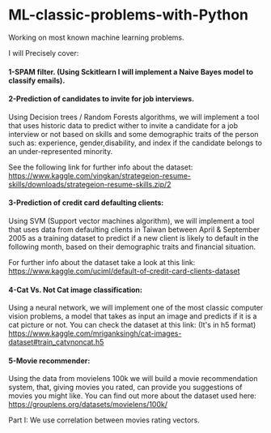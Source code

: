 # ML-classic-problems-with-Python

Working on most known machine learning problems. 

I will Precisely cover:

#### 1-SPAM filter. (Using Sckitlearn I will implement a Naive Bayes model to classify emails).

#### 2-Prediction of candidates to invite for job interviews. 
Using Decision trees / Random Forests algorithms, we will implement a tool that uses historic data to predict wither to invite a candidate for a job interview or not based on skills and some demographic traits of the person such as: experience, gender,disability, and index if the candidate belongs to an under-represented minority.

See the following link for further info about the dataset: https://www.kaggle.com/vingkan/strategeion-resume-skills/downloads/strategeion-resume-skills.zip/2 

#### 3-Prediction of credit card defaulting clients: 
Using SVM (Support vector machines algorithm), we will implement a tool that uses data from defaulting clients in Taiwan between April & September 2005 as a training dataset to predict if a new client is likely to default in the following month, based on their demographic traits and financial situation. 

For further info about the dataset take a look at this link: https://www.kaggle.com/uciml/default-of-credit-card-clients-dataset


#### 4-Cat Vs. Not Cat image classification:
Using a neural network, we will implement one of the most classic computer vision problems, a model that takes as input an image and predicts if it is a cat picture or not. 
You can check the dataset at this link: (It's in h5 format) https://www.kaggle.com/mriganksingh/cat-images-dataset#train_catvnoncat.h5


#### 5-Movie recommender:

Using the data from movielens 100k we will build a movie recommendation system, that, giving movies you rated, can provide you suggestions of movies you might like. You can find out more about the dataset used here: 
https://grouplens.org/datasets/movielens/100k/ 

Part I: We use correlation between movies rating vectors.



